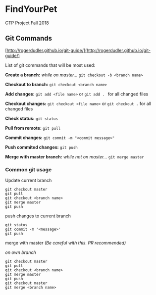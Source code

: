 # FindYourPet
CTP Project Fall 2018

## Git Commands
[http://rogerdudler.github.io/git-guide/](http://rogerdudler.github.io/git-guide/)

List of git commands that will be most used:

**Create a branch:** *while on master...* `git checkout -b <branch name>`

**Checkout to branch:** `git checkout <branch name>`

**Add changes:** `git add <file name>` or `git add . ` for all changed files

**Checkout changes:** `git checkout <file name>` or `git checkout .` for all changed files

**Check status:** `git status`

**Pull from remote:** `git pull`

**Commit changes:** `git commit -m "<commit message>"`

**Push commited changes:** `git push`

**Merge with master branch:** *while not on master...* `git merge master`

### Common git usage
Update current branch

```
git checkout master
git pull
git checkout <branch name>
git merge master
git push
```

push changes to current branch

```
git status
git commit -m '<message>'
git push
```

merge with master *(Be careful with this. PR recommended)*

*on own branch*
```
git checkout master
git pull
git checkout <branch name>
git merge master
git push
git checkout master
git merge <branch name>
```
